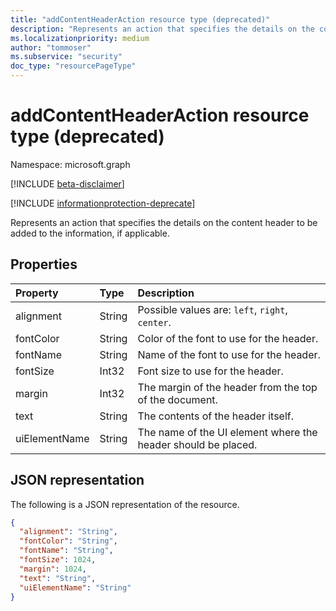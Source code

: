 ```yaml
---
title: "addContentHeaderAction resource type (deprecated)"
description: "Represents an action that specifies the details on the content header to be added to the information, if applicable. Deprecated."
ms.localizationpriority: medium
author: "tommoser"
ms.subservice: "security"
doc_type: "resourcePageType"
---
```


# addContentHeaderAction resource type (deprecated)

Namespace: microsoft.graph

[!INCLUDE [beta-disclaimer](../../includes/beta-disclaimer.md)]

[!INCLUDE [informationprotection-deprecate](../../includes/informationprotection-deprecate.md)]

Represents an action that specifies the details on the content header to be added to the information, if applicable.

## Properties

| Property      | Type   | Description                                                   |
| :------------ | :----- | :------------------------------------------------------------ |
| alignment     | String | Possible values are: `left`, `right`, `center`.               |
| fontColor     | String | Color of the font to use for the header.                      |
| fontName      | String | Name of the font to use for the header.                       |
| fontSize      | Int32  | Font size to use for the header.                              |
| margin        | Int32  | The margin of the header from the top of the document.        |
| text          | String | The contents of the header itself.                            |
| uiElementName | String | The name of the UI element where the header should be placed. |

## JSON representation

The following is a JSON representation of the resource.

<!-- {
  "blockType": "resource",
  "optionalProperties": [

  ],
  "@odata.type": "microsoft.graph.addContentHeaderAction",
  "baseType": "microsoft.graph.informationProtectionAction"
}-->

```json
{
  "alignment": "String",
  "fontColor": "String",
  "fontName": "String",
  "fontSize": 1024,
  "margin": 1024,
  "text": "String",
  "uiElementName": "String"
}
```

<!-- uuid: 16cd6b66-4b1a-43a1-adaf-3a886856ed98
2019-02-04 14:57:30 UTC -->
<!-- {
  "type": "#page.annotation",
  "description": "addContentHeaderAction resource",
  "keywords": "",
  "section": "documentation",
  "tocPath": ""
}-->

